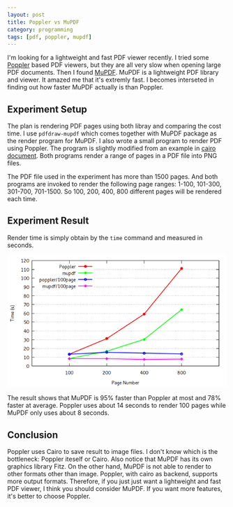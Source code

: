 ```yaml
---
layout: post
title: Poppler vs MuPDF
category: programming
tags: [pdf, poppler, mupdf]
---
```


I'm looking for a lightweight and fast PDF viewer recently. I tried some [Poppler](http://poppler.freedesktop.org/) based PDF viewers, but they are all very slow when opening large PDF documents. Then I found [MuPDF](http://mupdf.com/). MuPDF is a lightweight PDF library and viewer. It amazed me that it's extremly fast. I becomes interseted in finding out how faster MuPDF actually is than Poppler.

## Experiment Setup

The plan is rendering PDF pages using both libray and comparing the cost time. I use `pdfdraw-mupdf` which comes together with MuPDF package as the render program for MuPDF. I also wrote a small program to render PDF using Poppler. The program is slightly modified from an example in [cairo document](http://cairographics.org/renderpdf/). Both programs render a range of pages in a PDF file into PNG files.

The PDF file used in the experiment has more than 1500 pages. And both programs are invoked to render the following page ranges: 1-100, 101-300, 301-700, 701-1500. So 100, 200, 400, 800 different pages will be rendered each time.

## Experiment Result

Render time is simply obtain by the `time` command and measured in seconds.

![](/image/poppler_vs_mupdf.png)

The result shows that MuPDF is 95% faster than Poppler at most and 78% faster at average. Poppler uses about 14 seconds to render 100 pages while MuPDF only uses about 8 seconds.

## Conclusion

Poppler uses Cairo to save result to image files. I don't know which is the bottleneck: Poppler iteself or Cairo. Also notice that MuPDF has its own graphics library Fitz. On the other hand, MuPDF is not able to render to other formats other than image. Poppler, with cairo as backend, supports more output formats. Therefore, if you just just want a lightweight and fast PDF viewer, I think you should consider MuPDF. If you want more features, it's better to choose Poppler.
